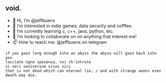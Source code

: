 ## void.
- 👋 Hi, I’m @jeffbuenx
- 👀 I’m interested in indie games, data security and cofffee.
- 🌱 I’m currently learning c, c++, java, python, etc.
- 💞️ I’m looking to collaborate on on anything that interest me!
- 📫 How to reach me: @jeffbuenx on telegram

<!---
jeffbuenx/jeffbuenx is a ✨ special ✨ repository because its `README.md` (this file) appears on your GitHub profile.
You can click the Preview link to take a look at your changes.
--->
    if you gaze long enough into an abyss the abyss will gaze back into you
    lasciate ogne spezanza, voi ch'intrate
    vi veri veniversum vivus vici
    that is not dead which can eternal lie, / and with strange aeons even death may die.
